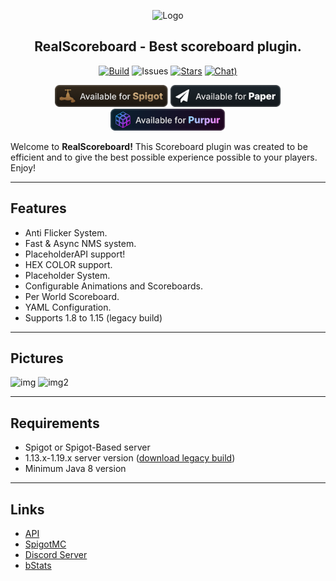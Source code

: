 <div align="center">

![Logo](https://i.imgur.com/nTk9ZGd.png)
## RealScoreboard - Best scoreboard plugin.
[![Build](https://img.shields.io/github/actions/workflow/status/joserodpt/RealScoreboard/maven.yml?branch=master)](https://github.com/joserodpt/RealScoreboard/actions)
![Issues](https://img.shields.io/github/issues-raw/joserodpt/RealScoreboard)
[![Stars](https://img.shields.io/github/stars/joserodpt/RealScoreboard)](https://github.com/joserodpt/RealScoreboard/stargazers)
[![Chat)](https://img.shields.io/discord/817810368649887744?logo=discord&logoColor=white)](https://discord.gg/t7gfnYZKy8) 

<a href="/#"><img src="https://raw.githubusercontent.com/intergrav/devins-badges/v2/assets/compact/supported/spigot_46h.png" height="35"></a>
<a href="/#"><img src="https://raw.githubusercontent.com/intergrav/devins-badges/v2/assets/compact/supported/paper_46h.png" height="35"></a>
<a href="/#"><img src="https://raw.githubusercontent.com/intergrav/devins-badges/v2/assets/compact/supported/purpur_46h.png" height="35"></a>

</div>

Welcome to **RealScoreboard!** This Scoreboard plugin was created to be efficient and to give the best possible experience possible to your players. Enjoy!

----

## Features
* Anti Flicker System.
* Fast & Async NMS system.
* PlaceholderAPI support!
* HEX COLOR support.
* Placeholder System.
* Configurable Animations and Scoreboards.
* Per World Scoreboard.
* YAML Configuration.
* Supports 1.8 to 1.15 (legacy build)

----

## Pictures
![img](https://i.imgur.com/ljaxLtf.png)
![img2](https://i.imgur.com/hHsXp54.gif)

----

## Requirements
* Spigot or Spigot-Based server
* 1.13.x-1.19.x server version ([download legacy build](https://www.spigotmc.org/resources/realscoreboard-1-13-to-1-17-1.22928/download?version=306669))
* Minimum Java 8 version

----

## Links
* [API](https://github.com/joserodpt/RealScoreboard/blob/master/api.md)
* [SpigotMC](https://www.spigotmc.org/resources/realscoreboard-1-13-to-1-19-2.22928/)
* [Discord Server](https://discord.gg/t7gfnYZKy8)
* [bStats](https://bstats.org/plugin/bukkit/RealScoreboard/10080)
